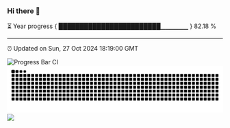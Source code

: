 ### Hi there 👋

⏳ Year progress { ████████████████████████▁▁▁▁▁▁ } 82.18 %

---

⏰ Updated on Sun, 27 Oct 2024 18:19:00 GMT

![Progress Bar CI](https://github.com/liununu/liununu/workflows/Progress%20Bar%20CI/badge.svg)![](https://raw.githubusercontent.com/L1cardo/L1cardo/main/assets/github-contribution-grid-snake.svg)![](https://raw.githubusercontent.com/seesaws/seesaws/main/assets/github-contribution-grid-snake.svg)

